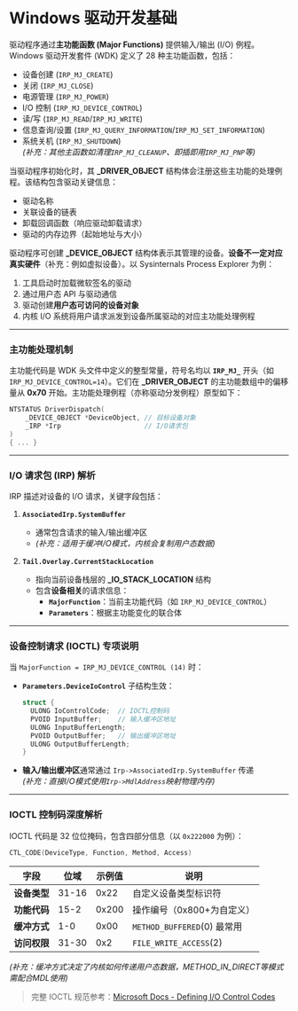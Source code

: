 
# Windows 驱动开发基础

驱动程序通过**主功能函数 (Major Functions)** 提供输入/输出 (I/O) 例程。Windows 驱动开发套件 (WDK) 定义了 28 种主功能函数，包括：
- 设备创建 (`IRP_MJ_CREATE`)
- 关闭 (`IRP_MJ_CLOSE`)
- 电源管理 (`IRP_MJ_POWER`)
- I/O 控制 (`IRP_MJ_DEVICE_CONTROL`)
- 读/写 (`IRP_MJ_READ`/`IRP_MJ_WRITE`)
- 信息查询/设置 (`IRP_MJ_QUERY_INFORMATION`/`IRP_MJ_SET_INFORMATION`)
- 系统关机 (`IRP_MJ_SHUTDOWN`)  
*(补充：其他主函数如清理`IRP_MJ_CLEANUP`、即插即用`IRP_MJ_PNP`等)*

当驱动程序初始化时，其 **_DRIVER_OBJECT** 结构体会注册这些主功能的处理例程。该结构包含驱动关键信息：
- 驱动名称
- 关联设备的链表
- 卸载回调函数（响应驱动卸载请求）
- 驱动的内存边界（起始地址与大小）

驱动程序可创建 **_DEVICE_OBJECT** 结构体表示其管理的设备。**设备不一定对应真实硬件**（补充：例如虚拟设备）。以 Sysinternals Process Explorer 为例：
1. 工具启动时加载微软签名的驱动
2. 通过用户态 API 与驱动通信
3. 驱动创建**用户态可访问的设备对象**
4. 内核 I/O 系统将用户请求派发到设备所属驱动的对应主功能处理例程

---

### 主功能处理机制
主功能代码是 WDK 头文件中定义的整型常量，符号名均以 **`IRP_MJ_`** 开头（如 `IRP_MJ_DEVICE_CONTROL=14`）。它们在 **_DRIVER_OBJECT** 的主功能数组中的偏移量从 **0x70** 开始。主功能处理例程（亦称驱动分发例程）原型如下：

```c
NTSTATUS DriverDispatch(
    _DEVICE_OBJECT *DeviceObject, // 目标设备对象
    _IRP *Irp                     // I/O请求包
)
{ ... }
```

---

### I/O 请求包 (IRP) 解析
IRP 描述对设备的 I/O 请求，关键字段包括：
1. **`AssociatedIrp.SystemBuffer`**  
   - 通常包含请求的输入/输出缓冲区
   - *(补充：适用于缓冲I/O模式，内核会复制用户态数据)*

2. **`Tail.Overlay.CurrentStackLocation`**  
   - 指向当前设备栈层的 **_IO_STACK_LOCATION** 结构
   - 包含**设备相关**的请求信息：
     - **`MajorFunction`**：当前主功能代码（如 `IRP_MJ_DEVICE_CONTROL`）
     - **`Parameters`**：根据主功能变化的联合体

---

### 设备控制请求 (IOCTL) 专项说明
当 `MajorFunction = IRP_MJ_DEVICE_CONTROL (14)` 时：
- **`Parameters.DeviceIoControl`** 子结构生效：
  ```c
  struct {
    ULONG IoControlCode;  // IOCTL控制码
    PVOID InputBuffer;    // 输入缓冲区地址
    ULONG InputBufferLength;
    PVOID OutputBuffer;   // 输出缓冲区地址
    ULONG OutputBufferLength;
  }
  ```
- **输入/输出缓冲区**通常通过 `Irp->AssociatedIrp.SystemBuffer` 传递  
  *(补充：直接I/O模式使用`Irp->MdlAddress`映射物理内存)*

---

### IOCTL 控制码深度解析
IOCTL 代码是 32 位位掩码，包含四部分信息（以 `0x222000` 为例）：
```c
CTL_CODE(DeviceType, Function, Method, Access)
```
| 字段          | 位域     | 示例值 | 说明                     |
|---------------|----------|--------|--------------------------|
| **设备类型**  | 31-16    | 0x22   | 自定义设备类型标识符      |
| **功能代码**  | 15-2     | 0x200  | 操作编号（0x800+为自定义）|
| **缓冲方式**  | 1-0      | 0x00   | `METHOD_BUFFERED`(0) 最常用 |
| **访问权限**  | 31-30    | 0x2    | `FILE_WRITE_ACCESS`(2)   |

*(补充：缓冲方式决定了内核如何传递用户态数据，METHOD_IN_DIRECT等模式需配合MDL使用)*

> 完整 IOCTL 规范参考：[Microsoft Docs - Defining I/O Control Codes](https://docs.microsoft.com/en-us/windows-hardware/drivers/kernel/defining-i-o-control-codes)

